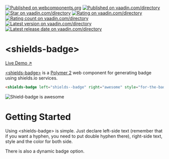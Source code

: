 [![Published on webcomponents.org](https://img.shields.io/badge/webcomponents.org-published-blue.svg)](https://www.webcomponents.org/element/binhbbui411/shields-badge)
[![Published on vaadin.com/directory](https://img.shields.io/badge/Vaadin%20Directory-published-blue.svg?colorB=00b4f0)](https://vaadin.com/directory/component/binhbbui411shields-badge)
[![Star on vaadin.com/directory](https://img.shields.io/vaadin-directory/star/binhbbui411shields-badge.svg)](https://vaadin.com/directory/component/binhbbui411shields-badge)
[![Rating on vaadin.com/directory](https://img.shields.io/vaadin-directory/rating/binhbbui411shields-badge.svg)](https://vaadin.com/directory/component/binhbbui411shields-badge)
[![Rating count on vaadin.com/directory](https://img.shields.io/vaadin-directory/rc/binhbbui411shields-badge.svg)](https://vaadin.com/directory/component/binhbbui411shields-badge)
[![Latest version on vaadin.com/directory](https://img.shields.io/vaadin-directory/v/binhbbui411shields-badge.svg)](https://vaadin.com/directory/component/binhbbui411shields-badge)
[![Latest release date on vaadin.com/directory](https://img.shields.io/vaadin-directory/rd/binhbbui411shields-badge.svg)](https://vaadin.com/directory/component/binhbbui411shields-badge)

# &lt;shields-badge&gt;

[Live Demo ↗]()

[&lt;shields-badge&gt;](https://vaadin.com/directory/component/binhbbui411shields-badge) is a [Polymer 2](http://polymer-project.org) web component for generating badge using shields.io services.

<!--
```
<custom-element-demo>
  <template>
    <script src="../webcomponentsjs/webcomponents-lite.js"></script>
    <link rel="import" href="vaadin-button.html">
    <next-code-block></next-code-block>
  </template>
</custom-element-demo>
```
-->
```html
<shields-badge left="shields--badge" right="awesome" style="for-the-badge" color-a="1446A0" color-b="EE4266"></shields-badge>
```

![Shield-badge is awesome](https://img.shields.io/badge/shields--badge-awesome-green.svg?style=for-the-badge&colorA=1446A0&colorB=EE4266)

# Getting Started  

Using &lt;shields-badge&gt; is simple. Just declare left-side text (remember that if you want a hyphen, you need to put double hyphen there), right-side text, style and the color for both side.  

There is also a dynamic badge option.
